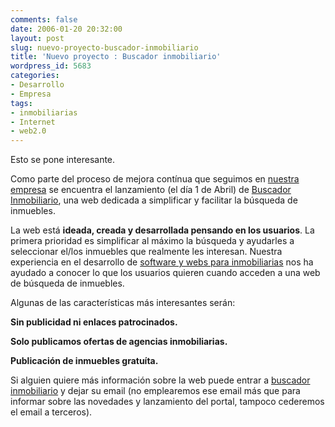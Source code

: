 ```yaml
---
comments: false
date: 2006-01-20 20:32:00
layout: post
slug: nuevo-proyecto-buscador-inmobiliario
title: 'Nuevo proyecto : Buscador inmobiliario'
wordpress_id: 5683
categories:
- Desarrollo
- Empresa
tags:
- inmobiliarias
- Internet
- web2.0
---
```


Esto se pone interesante.




Como parte del proceso de mejora contínua que seguimos en
[nuestra empresa](http://www.informatica32.com) se encuentra el lanzamiento (el día 1 de Abril) de
[Buscador
Inmobiliario](http://www.buscadorinmobiliario.es), una web dedicada a simplificar y facilitar la
búsqueda de inmuebles.





La web está **ideada, creada y desarrollada pensando en
los usuarios**. La primera prioridad es simplificar al
máximo la búsqueda y ayudarles a seleccionar el/los inmuebles que
realmente les interesan. Nuestra experiencia en el desarrollo de
[software y webs para
inmobiliarias](http://www.gestioninmuebles.com) nos ha ayudado a conocer lo que los usuarios
quieren cuando acceden a una web de búsqueda de inmuebles.




Algunas de las características más interesantes serán:




**Sin publicidad ni enlaces patrocinados.**




**Solo publicamos ofertas de agencias
inmobiliarias.**




**Publicación de inmuebles gratuíta.**




Si alguien quiere más información sobre la web puede entrar a
[buscador
inmobiliario](http://www.buscadorinmobiliario.es) y dejar su email (no emplearemos ese email más que
para informar sobre las novedades y lanzamiento del portal, tampoco
cederemos el email a terceros).
